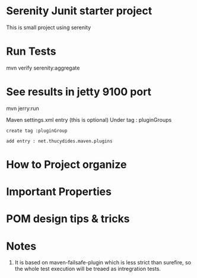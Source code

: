 # Serenity Junit starter project
This is small project using serenity 

# Run Tests 
mvn verify serenity:aggregate


# See results in jetty 9100 port

mvn jerry:run 


Maven settings.xml entry (this is optional) 
Under tag : pluginGroups 

    create tag :pluginGroup
    
    add entry : net.thucydides.maven.plugins

# How to Project organize 

# Important Properties 

# POM design tips & tricks

# Notes
1. It is based on maven-failsafe-plugin which is less strict than surefire, so the whole test execution will be treaed as intregration tests. 
   